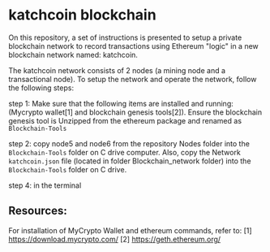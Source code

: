 # katchcoin blockchain

On this repository, a set of instructions is presented to setup a private blockchain network to record transactions using Ethereum "logic" in a new blockchain network named: katchcoin.

The katchcoin network consists of 2 nodes (a mining node and a transactional node). To setup the network and operate the network, follow the following steps:

step 1: Make sure that the following items are installed and running: (Mycrypto wallet[1] and blockchain genesis tools[2]). Ensure the blockchain genesis tool is Unzipped from the ethereum package and renamed as `Blockchain-Tools`

step 2: copy node5 and node6 from the repository Nodes folder into the `Blockchain-Tools` folder on C drive computer. Also, copy the Network `katchcoin.json` file (located in folder Blockchain_network folder) into the `Blockchain-Tools` folder on C drive.

step 4: in the terminal

## Resources:

For installation of MyCrypto Wallet and ethereum commands, refer to:
[1] https://download.mycrypto.com/
[2] https://geth.ethereum.org/


